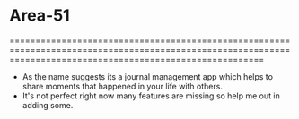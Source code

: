 # Area-51
=============================================================================================================================================================
- As the name suggests its a journal management app which helps to share moments that happened in your life with others.
- It's not perfect right now many features are missing so help me out in adding some.
